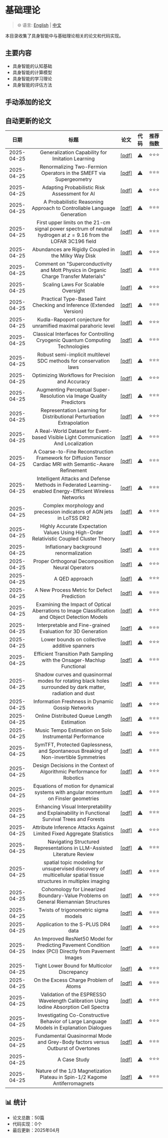 # 基础理论

> 🌐 语言: [English](README.md) | [中文](README_CN.md)

本目录收集了具身智能中与基础理论相关的论文和代码实现。

## 主要内容

- 具身智能的认知基础
- 具身智能的计算模型
- 具身智能的学习理论
- 具身智能的评估方法

## 手动添加的论文


## 自动更新的论文

|日期|标题|论文|代码|推荐指数|
|:---:|:---:|:---:|:---:|:---:|
|2025-04-25|Generalization Capability for Imitation Learning|[[pdf]](http://arxiv.org/abs/2504.18538v1)|⚠️|⭐️⭐️⭐️|
|2025-04-25|Renormalizing Two-Fermion Operators in the SMEFT via Supergeometry|[[pdf]](http://arxiv.org/abs/2504.18537v1)|⚠️|⭐️⭐️⭐️|
|2025-04-25|Adapting Probabilistic Risk Assessment for AI|[[pdf]](http://arxiv.org/abs/2504.18536v1)|⚠️|⭐️⭐️⭐️|
|2025-04-25|A Probabilistic Reasoning Approach to Controllable Language Generation|[[pdf]](http://arxiv.org/abs/2504.18535v1)|⚠️|⭐️⭐️⭐️|
|2025-04-25|First upper limits on the 21-cm signal power spectrum of neutral hydrogen at $z=9.16$ from the LOFAR 3C196 field|[[pdf]](http://arxiv.org/abs/2504.18534v1)|⚠️|⭐️⭐️⭐️|
|2025-04-25|Abundances are Rigidly Coupled in the Milky Way Disk|[[pdf]](http://arxiv.org/abs/2504.18532v1)|⚠️|⭐️⭐️⭐️|
|2025-04-25|Comment on "Superconductivity and Mott Physics in Organic Charge Transfer Materials"|[[pdf]](http://arxiv.org/abs/2504.18531v1)|⚠️|⭐️⭐️⭐️|
|2025-04-25|Scaling Laws For Scalable Oversight|[[pdf]](http://arxiv.org/abs/2504.18530v1)|⚠️|⭐️⭐️⭐️|
|2025-04-25|Practical Type-Based Taint Checking and Inference (Extended Version)|[[pdf]](http://arxiv.org/abs/2504.18529v1)|⚠️|⭐️⭐️⭐️|
|2025-04-25|Kudla-Rapoport conjecture for unramified maximal parahoric level|[[pdf]](http://arxiv.org/abs/2504.18528v1)|⚠️|⭐️⭐️⭐️|
|2025-04-25|Classical Interfaces for Controlling Cryogenic Quantum Computing Technologies|[[pdf]](http://arxiv.org/abs/2504.18527v1)|⚠️|⭐️⭐️⭐️|
|2025-04-25|Robust semi-implicit multilevel SDC methods for conservation laws|[[pdf]](http://arxiv.org/abs/2504.18526v1)|⚠️|⭐️⭐️⭐️|
|2025-04-25|Optimizing Workflows for Precision and Accuracy|[[pdf]](http://arxiv.org/abs/2504.18525v1)|⚠️|⭐️⭐️⭐️|
|2025-04-25|Augmenting Perceptual Super-Resolution via Image Quality Predictors|[[pdf]](http://arxiv.org/abs/2504.18524v1)|⚠️|⭐️⭐️⭐️|
|2025-04-25|Representation Learning for Distributional Perturbation Extrapolation|[[pdf]](http://arxiv.org/abs/2504.18522v1)|⚠️|⭐️⭐️⭐️|
|2025-04-25|A Real-World Dataset for Event-based Visible Light Communication And Localization|[[pdf]](http://arxiv.org/abs/2504.18521v1)|⚠️|⭐️⭐️⭐️|
|2025-04-25|A Coarse-to-Fine Reconstruction Framework for Diffusion Tensor Cardiac MRI with Semantic-Aware Refinement|[[pdf]](http://arxiv.org/abs/2504.18520v1)|⚠️|⭐️⭐️⭐️|
|2025-04-25|Intelligent Attacks and Defense Methods in Federated Learning-enabled Energy-Efficient Wireless Networks|[[pdf]](http://arxiv.org/abs/2504.18519v1)|⚠️|⭐️⭐️⭐️|
|2025-04-25|Complex morphology and precession indicators of AGN jets in LoTSS DR2|[[pdf]](http://arxiv.org/abs/2504.18518v1)|⚠️|⭐️⭐️⭐️|
|2025-04-25|Highly Accurate Expectation Values Using High-Order Relativistic Coupled Cluster Theory|[[pdf]](http://arxiv.org/abs/2504.18516v1)|⚠️|⭐️⭐️⭐️|
|2025-04-25|Inflationary background renormalization|[[pdf]](http://arxiv.org/abs/2504.18514v1)|⚠️|⭐️⭐️⭐️|
|2025-04-25|Proper Orthogonal Decomposition Neural Operators|[[pdf]](http://arxiv.org/abs/2504.18513v1)|⚠️|⭐️⭐️⭐️|
|2025-04-25|A QED approach|[[pdf]](http://arxiv.org/abs/2504.18512v1)|⚠️|⭐️⭐️⭐️|
|2025-04-25|A New Process Metric for Defect Prediction|[[pdf]](http://arxiv.org/abs/2504.18511v1)|⚠️|⭐️⭐️⭐️|
|2025-04-25|Examining the Impact of Optical Aberrations to Image Classification and Object Detection Models|[[pdf]](http://arxiv.org/abs/2504.18510v1)|⚠️|⭐️⭐️⭐️|
|2025-04-25|Interpretable and Fine-grained Evaluation for 3D Generation|[[pdf]](http://arxiv.org/abs/2504.18509v1)|⚠️|⭐️⭐️⭐️|
|2025-04-25|Lower bounds on collective additive spanners|[[pdf]](http://arxiv.org/abs/2504.18508v1)|⚠️|⭐️⭐️⭐️|
|2025-04-25|Efficient Transition Path Sampling with the Onsager-Machlup Functional|[[pdf]](http://arxiv.org/abs/2504.18506v1)|⚠️|⭐️⭐️⭐️|
|2025-04-25|Shadow curves and quasinormal modes for rotating black holes surrounded by dark matter, radiation and dust|[[pdf]](http://arxiv.org/abs/2504.18505v1)|⚠️|⭐️⭐️⭐️|
|2025-04-25|Information Freshness in Dynamic Gossip Networks|[[pdf]](http://arxiv.org/abs/2504.18504v1)|⚠️|⭐️⭐️⭐️|
|2025-04-25|Online Distributed Queue Length Estimation|[[pdf]](http://arxiv.org/abs/2504.18503v1)|⚠️|⭐️⭐️⭐️|
|2025-04-25|Music Tempo Estimation on Solo Instrumental Performance|[[pdf]](http://arxiv.org/abs/2504.18502v1)|⚠️|⭐️⭐️⭐️|
|2025-04-25|SymTFT, Protected Gaplessness, and Spontaneous Breaking of Non-invertible Symmetries|[[pdf]](http://arxiv.org/abs/2504.18501v1)|⚠️|⭐️⭐️⭐️|
|2025-04-25|Design Decisions in the Context of Algorithmic Performance for Robotics|[[pdf]](http://arxiv.org/abs/2504.18500v1)|⚠️|⭐️⭐️⭐️|
|2025-04-25|Equations of motion for dynamical systems with angular momentum on Finsler geometries|[[pdf]](http://arxiv.org/abs/2504.18499v1)|⚠️|⭐️⭐️⭐️|
|2025-04-25|Enhancing Visual Interpretability and Explainability in Functional Survival Trees and Forests|[[pdf]](http://arxiv.org/abs/2504.18498v1)|⚠️|⭐️⭐️⭐️|
|2025-04-25|Attribute Inference Attacks Against Limited Fixed Aggregate Statistics|[[pdf]](http://arxiv.org/abs/2504.18497v1)|⚠️|⭐️⭐️⭐️|
|2025-04-25|Navigating Structured Representations in LLM-Assisted Literature Review|[[pdf]](http://arxiv.org/abs/2504.18496v1)|⚠️|⭐️⭐️⭐️|
|2025-04-25|spatial topic modeling for unsupervised discovery of multicellular spatial tissue structures in multiplex imaging|[[pdf]](http://arxiv.org/abs/2504.18495v1)|⚠️|⭐️⭐️⭐️|
|2025-04-25|Cohomology for Linearized Boundary-Value Problems on General Riemannian Structures|[[pdf]](http://arxiv.org/abs/2504.18494v1)|⚠️|⭐️⭐️⭐️|
|2025-04-25|Twists of trigonometric sigma models|[[pdf]](http://arxiv.org/abs/2504.18492v1)|⚠️|⭐️⭐️⭐️|
|2025-04-25|Application to the S-PLUS DR4 data|[[pdf]](http://arxiv.org/abs/2504.18491v1)|⚠️|⭐️⭐️⭐️|
|2025-04-25|An Improved ResNet50 Model for Predicting Pavement Condition Index (PCI) Directly from Pavement Images|[[pdf]](http://arxiv.org/abs/2504.18490v1)|⚠️|⭐️⭐️⭐️|
|2025-04-25|Tight Lower Bound for Multicolor Discrepancy|[[pdf]](http://arxiv.org/abs/2504.18489v1)|⚠️|⭐️⭐️⭐️|
|2025-04-25|On the Excess Charge Problem of Atoms|[[pdf]](http://arxiv.org/abs/2504.18487v1)|⚠️|⭐️⭐️⭐️|
|2025-04-25|Validation of the ESPRESSO Wavelength Calibration Using Iodine Absorption Cell Spectra|[[pdf]](http://arxiv.org/abs/2504.18485v1)|⚠️|⭐️⭐️⭐️|
|2025-04-25|Investigating Co-Constructive Behavior of Large Language Models in Explanation Dialogues|[[pdf]](http://arxiv.org/abs/2504.18483v1)|⚠️|⭐️⭐️⭐️|
|2025-04-25|Fundamental Quasinormal Mode and Grey-Body factors versus Outburst of Overtones|[[pdf]](http://arxiv.org/abs/2504.18482v1)|⚠️|⭐️⭐️⭐️|
|2025-04-25|A Case Study|[[pdf]](http://arxiv.org/abs/2504.18481v1)|⚠️|⭐️⭐️⭐️|
|2025-04-25|Nature of the 1/3 Magnetization Plateau in Spin-1/2 Kagome Antiferromagnets|[[pdf]](http://arxiv.org/abs/2504.18480v1)|⚠️|⭐️⭐️⭐️|

## 📊 统计

- 论文总数：50篇
- 代码实现：0个
- 最后更新：2025年04月
